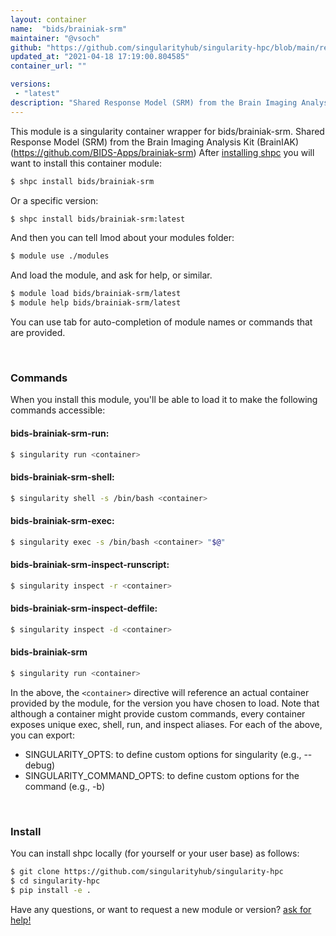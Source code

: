 ```yaml
---
layout: container
name:  "bids/brainiak-srm"
maintainer: "@vsoch"
github: "https://github.com/singularityhub/singularity-hpc/blob/main/registry/bids/brainiak-srm/container.yaml"
updated_at: "2021-04-18 17:19:00.804585"
container_url: ""

versions:
 - "latest"
description: "Shared Response Model (SRM) from the Brain Imaging Analysis Kit (BrainIAK) (https://github.com/BIDS-Apps/brainiak-srm)"
---
```


This module is a singularity container wrapper for bids/brainiak-srm.
Shared Response Model (SRM) from the Brain Imaging Analysis Kit (BrainIAK) (https://github.com/BIDS-Apps/brainiak-srm)
After [installing shpc](#install) you will want to install this container module:

```bash
$ shpc install bids/brainiak-srm
```

Or a specific version:

```bash
$ shpc install bids/brainiak-srm:latest
```

And then you can tell lmod about your modules folder:

```bash
$ module use ./modules
```

And load the module, and ask for help, or similar.

```bash
$ module load bids/brainiak-srm/latest
$ module help bids/brainiak-srm/latest
```

You can use tab for auto-completion of module names or commands that are provided.

<br>

### Commands

When you install this module, you'll be able to load it to make the following commands accessible:

#### bids-brainiak-srm-run:

```bash
$ singularity run <container>
```

#### bids-brainiak-srm-shell:

```bash
$ singularity shell -s /bin/bash <container>
```

#### bids-brainiak-srm-exec:

```bash
$ singularity exec -s /bin/bash <container> "$@"
```

#### bids-brainiak-srm-inspect-runscript:

```bash
$ singularity inspect -r <container>
```

#### bids-brainiak-srm-inspect-deffile:

```bash
$ singularity inspect -d <container>
```



#### bids-brainiak-srm

```bash
$ singularity run <container>
```


In the above, the `<container>` directive will reference an actual container provided
by the module, for the version you have chosen to load. Note that although a container
might provide custom commands, every container exposes unique exec, shell, run, and
inspect aliases. For each of the above, you can export:

 - SINGULARITY_OPTS: to define custom options for singularity (e.g., --debug)
 - SINGULARITY_COMMAND_OPTS: to define custom options for the command (e.g., -b)

<br>
  
### Install

You can install shpc locally (for yourself or your user base) as follows:

```bash
$ git clone https://github.com/singularityhub/singularity-hpc
$ cd singularity-hpc
$ pip install -e .
```

Have any questions, or want to request a new module or version? [ask for help!](https://github.com/singularityhub/singularity-hpc/issues)